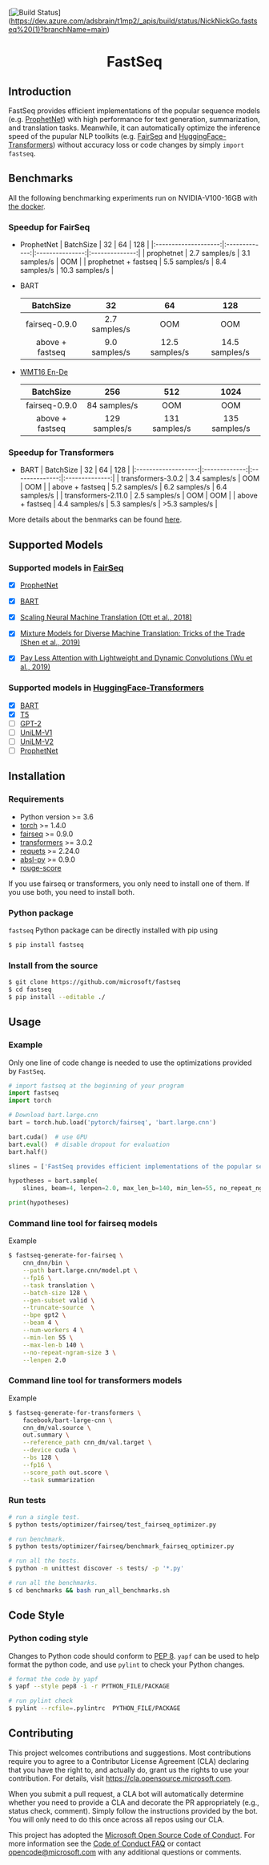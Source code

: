 [![Build Status](https://dev.azure.com/adsbrain/t1mp2/_apis/build/status/NickNickGo.fastseq%20(1)?branchName=main)]
(https://dev.azure.com/adsbrain/t1mp2/_apis/build/status/NickNickGo.fastseq%20(1)?branchName=main)


<h1 align="Center"> <p> FastSeq </p> </h1>

## Introduction

FastSeq provides efficient implementations of the popular sequence models (e.g. [ProphetNet](https://github.com/microsoft/ProphetNet)) with high performance for text generation, summarization, and translation tasks. Meanwhile, it can automatically optimize the inference speed of the pupular NLP toolkits (e.g. [FairSeq](https://github.com/pytorch/fairseq) and [HuggingFace-Transformers](https://github.com/huggingface/transformers)) without accuracy loss or code changes by simply `import fastseq`.

## Benchmarks
All the following benchmarking experiments run on NVIDIA-V100-16GB with [the docker](docker/Dockerfile).

### Speedup for FairSeq

- ProphetNet
  |       BatchSize      |       32      |        64       |      128       |
  |:--------------------:|:-------------:|:---------------:|:--------------:|
  |      prophetnet      | 2.7 samples/s |  3.1 samples/s  |      OOM       |
  | prophetnet + fastseq | 5.5 samples/s |  8.4 samples/s  | 10.3 samples/s |

- BART

  |     BatchSize    |       32      |        64       |      128       |
  |:----------------:|:-------------:|:---------------:|:--------------:|
  | fairseq-0.9.0    | 2.7 samples/s |       OOM       |      OOM       |
  | above + fastseq  | 9.0 samples/s | 12.5 samples/s  | 14.5 samples/s |

- [WMT16 En-De](https://github.com/pytorch/fairseq/tree/master/examples/scaling_nmt)

  |     BatchSize    |      256       |      512       |      1024      |
  |:----------------:|:--------------:|:--------------:|:--------------:|
  | fairseq-0.9.0    |  84 samples/s  |      OOM       |      OOM       |
  | above + fastseq  | 129 samples/s  |  131 samples/s |  135 samples/s |

### Speedup for Transformers

- BART
  |      BatchSize      |       32      |       64       |       128      |
  |:-------------------:|:-------------:|:--------------:|:--------------:|
  | transformers-3.0.2  | 3.4 samples/s |      OOM       |      OOM       |
  |  above + fastseq    | 5.2 samples/s | 6.2 samples/s  | 6.4 samples/s  |
  | transformers-2.11.0 | 2.5 samples/s |      OOM       |      OOM       |
  |  above + fastseq    | 4.4 samples/s | 5.3 samples/s  | >5.3 samples/s |

More details about the benmarks can be found [here](docs/benchmarks.md).

## Supported Models

### Supported models in [FairSeq](https://github.com/pytorch/fairseq)

- [x] [ProphetNet](https://github.com/microsoft/ProphetNet)
- [x] [BART](https://arxiv.org/pdf/1910.13461.pdf)
- [x] [Scaling Neural Machine Translation (Ott et al., 2018)](https://github.com/pytorch/fairseq/blob/master/examples/scaling_nmt/README.md)
- [x] [Mixture Models for Diverse Machine Translation: Tricks of the Trade (Shen et al., 2019)](https://github.com/pytorch/fairseq/blob/master/examples/translation_moe/README.md)
- [x] [Pay Less Attention with Lightweight and Dynamic Convolutions (Wu et al., 2019)](https://github.com/pytorch/fairseq/blob/master/examples/pay_less_attention_paper/README.md)


### Supported models in [HuggingFace-Transformers](https://github.com/huggingface/transformers)

- [x] [BART](https://huggingface.co/transformers/model_doc/bart.html)
- [x] [T5](https://huggingface.co/transformers/model_doc/t5.html)
- [ ] [GPT-2](https://huggingface.co/transformers/model_doc/gpt2.html)
- [ ] [UniLM-V1](https://github.com/microsoft/unilm)
- [ ] [UniLM-V2](https://github.com/microsoft/unilm)
- [ ] [ProphetNet](https://github.com/microsoft/ProphetNet)

## Installation

### Requirements

- Python version >= 3.6
- [torch](http://pytorch.org/) >= 1.4.0
- [fairseq](https://github.com/pytorch/fairseq) >= 0.9.0
- [transformers](https://github.com/huggingface/transformers) >= 3.0.2
- [requets](https://pypi.org/project/requests/) >= 2.24.0
- [absl-py](https://pypi.org/project/absl-py/) >= 0.9.0
- [rouge-score](https://pypi.org/project/rouge-score/)

If you use fairseq or transformers, you only need to install one of them. If you use both, you need to install both.

### Python package

`fastseq` Python package can be directly installed with pip using

```bash
$ pip install fastseq
```

### Install from the source

```bash
$ git clone https://github.com/microsoft/fastseq
$ cd fastseq
$ pip install --editable ./
```

## Usage

### Example

Only one line of code change is needed to use the optimizations provided by `FastSeq`.

```Python
# import fastseq at the beginning of your program
import fastseq
import torch

# Download bart.large.cnn
bart = torch.hub.load('pytorch/fairseq', 'bart.large.cnn')

bart.cuda()  # use GPU
bart.eval()  # disable dropout for evaluation
bart.half()

slines = ['FastSeq provides efficient implementations of the popular sequence models. Please visit https://github.com/microsoft/fastseq for more details.']

hypotheses = bart.sample(
    slines, beam=4, lenpen=2.0, max_len_b=140, min_len=55, no_repeat_ngram_size=3)

print(hypotheses)
```

### Command line tool for fairseq models
Example

```bash
$ fastseq-generate-for-fairseq \
    cnn_dnn/bin \
    --path bart.large.cnn/model.pt \
    --fp16 \
    --task translation \
    --batch-size 128 \
    --gen-subset valid \
    --truncate-source  \
    --bpe gpt2 \
    --beam 4 \
    --num-workers 4 \
    --min-len 55 \
    --max-len-b 140 \
    --no-repeat-ngram-size 3 \
    --lenpen 2.0
```

### Command line tool for transformers models
Example

```bash
$ fastseq-generate-for-transformers \
    facebook/bart-large-cnn \
    cnn_dm/val.source \
    out.summary \
    --reference_path cnn_dm/val.target \
    --device cuda \
    --bs 128 \
    --fp16 \
    --score_path out.score \
    --task summarization
```

### Run tests

```bash
# run a single test.
$ python tests/optimizer/fairseq/test_fairseq_optimizer.py

# run benchmark.
$ python tests/optimizer/fairseq/benchmark_fairseq_optimizer.py

# run all the tests.
$ python -m unittest discover -s tests/ -p '*.py'

# run all the benchmarks.
$ cd benchmarks && bash run_all_benchmarks.sh
```

## Code Style

### Python coding style

Changes to Python code should conform to [PEP 8](https://www.python.org/dev/peps/pep-0008/). `yapf` can be used to help format the python code, and use `pylint` to check your Python changes.

```bash
# format the code by yapf
$ yapf --style pep8 -i -r PYTHON_FILE/PACKAGE

# run pylint check
$ pylint --rcfile=.pylintrc  PYTHON_FILE/PACKAGE
```

## Contributing

This project welcomes contributions and suggestions.  Most contributions require you to agree to a
Contributor License Agreement (CLA) declaring that you have the right to, and actually do, grant us
the rights to use your contribution. For details, visit https://cla.opensource.microsoft.com.

When you submit a pull request, a CLA bot will automatically determine whether you need to provide
a CLA and decorate the PR appropriately (e.g., status check, comment). Simply follow the instructions
provided by the bot. You will only need to do this once across all repos using our CLA.

This project has adopted the [Microsoft Open Source Code of Conduct](https://opensource.microsoft.com/codeofconduct/).
For more information see the [Code of Conduct FAQ](https://opensource.microsoft.com/codeofconduct/faq/) or
contact [opencode@microsoft.com](mailto:opencode@microsoft.com) with any additional questions or comments.
